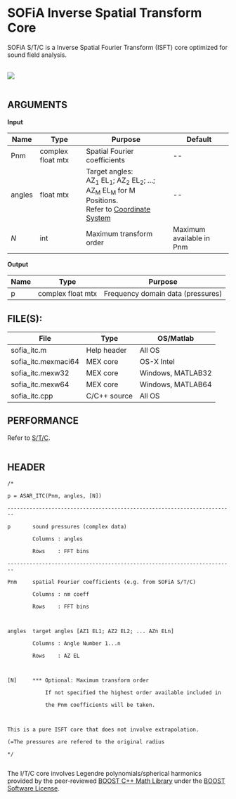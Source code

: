 # SOFiA Inverse Spatial Transform Core #

SOFiA S/T/C is a Inverse Spatial Fourier Transform (ISFT) core optimized for sound field analysis.
<br>
<br>

<img src='http://img.sofia-toolbox.googlecode.com/git/ITC_CORE.png' />
<br>
<br>
<h2>ARGUMENTS</h2>

<b>Input</b>
<table><thead><th> <b>Name</b> </th><th> <b>Type</b> </th><th> <b>Purpose</b> </th><th> <b>Default</b> </th></thead><tbody>
<tr><td> Pnm         </td><td> complex float mtx  </td><td> Spatial Fourier coefficients </td><td> --             </td></tr>
<tr><td> angles      </td><td> float mtx   </td><td> Target angles:<br>AZ<sub>1</sub> EL<sub>1</sub>; AZ<sub>2</sub> EL<sub>2</sub>; ...; AZ<sub>M</sub> EL<sub>M</sub> for M Positions. <br>Refer to <a href='COORDINATES.md'>Coordinate System</a> </td><td> --             </td></tr>
<tr><td> <i>N</i>    </td><td> int         </td><td> Maximum transform order </td><td> Maximum available in Pnm </td></tr></tbody></table>

<b>Output</b>
<table><thead><th> <b>Name</b> </th><th> <b>Type</b> </th><th> <b>Purpose</b> </th></thead><tbody>
<tr><td> p           </td><td> complex float mtx  </td><td> Frequency domain data (pressures)</td></tr></tbody></table>


<h2>FILE(S):</h2>

<table><thead><th> File </th><th> Type </th><th> OS/Matlab </th></thead><tbody>
<tr><td> sofia_itc.m </td><td> Help header </td><td> All OS    </td></tr>
<tr><td> sofia_itc.mexmaci64 </td><td> MEX core </td><td> OS-X Intel </td></tr>
<tr><td> sofia_itc.mexw32 </td><td> MEX core </td><td> Windows, MATLAB32 </td></tr>
<tr><td> sofia_itc.mexw64 </td><td> MEX core </td><td> Windows, MATLAB64 </td></tr>
<tr><td> sofia_itc.cpp </td><td> C/C++ source </td><td> All OS    </td></tr></tbody></table>

<h2>PERFORMANCE</h2>

Refer to <a href='STC.md'>S/T/C</a>.<br>
<br>
<h2>HEADER</h2>

<pre><code>/*<br>
p = ASAR_ITC(Pnm, angles, [N])<br>
------------------------------------------------------------------------<br>
p       sound pressures (complex data)  <br>
        Columns : angles<br>
        Rows    : FFT bins   <br>
------------------------------------------------------------------------<br>
Pnm     spatial Fourier coefficients (e.g. from SOFiA S/T/C)<br>
        Columns : nm coeff<br>
        Rows    : FFT bins   <br>
<br>
angles  target angles [AZ1 EL1; AZ2 EL2; ... AZn ELn]<br>
        Columns : Angle Number 1...n<br>
        Rows    : AZ EL    <br>
         <br>
[N]     *** Optional: Maximum transform order <br>
            If not specified the highest order available included in<br>
            the Pnm coefficients will be taken.<br>
<br>
This is a pure ISFT core that does not involve extrapolation. <br>
(=The pressures are refered to the original radius<br>
*/<br>
</code></pre>

The I/T/C core involves Legendre polynomials/spherical harmonics provided by the peer-reviewed <a href='http://www.boost.org'>BOOST C++ Math Library</a> under the <a href='http://www.boost.org/LICENSE_1_0.txt'>BOOST Software License</a>.